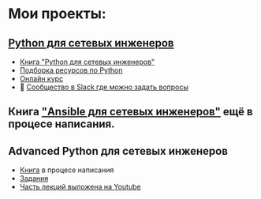 # Мои проекты:

## [Python для сетевых инженеров](https://natenka.github.io/pyneng/)

* [Книга "Python для сетевых инженеров"](https://pyneng.readthedocs.io/ru/latest/)
* [Подборка ресурсов по Python](https://natenka.github.io/pyneng-resources/)
* [Онлайн курс](https://natenka.github.io/pyneng-online/)
* 💬 [Сообщество в Slack где можно задать вопросы](https://join.slack.com/t/pyneng/shared_invite/enQtNzkyNTYwOTU5Njk5LWE4OGNjMmM1ZTlkNWQ0N2RhODExZDA0OTNhNDJjZDZlOTZhOGRiMzIyZjBhZWYzYzc3MTg3ZmQzODllYmQ4OWU)

## Книга ["Ansible для сетевых инженеров"](https://ansible-for-network-engineers.readthedocs.io) ещё в процесе написания.

## Advanced Python для сетевых инженеров

* [Книга](https://advpyneng.readthedocs.io/ru/latest/) в процесе написания
* [Задания](https://github.com/natenka/advpyneng-examples-exercises)
* [Часть лекций выложена на Youtube](https://www.youtube.com/playlist?list=PLah0HUih_ZRmiZjBaTcECszqlRM8LlahR)
